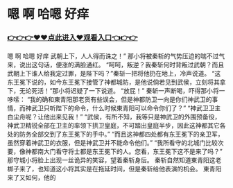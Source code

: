 # 嗯 啊 哈嗯 好痒

### <a href="https://github.com/xinfue/dunp/issues/2">👉👉👉♥♥点此进入♥观看入口👈👉👉</a>

嗯 啊 哈嗯 好痒
武朝上下，人人得而诛之！”
    那小将被秦斩的气势压迫的喘不过气来，说出这句话，便涨的满脸通红。
    “呵呵，叛逆？我秦斩何时背叛过武朝？而且武朝上下谁人给我定过罪，是陛下吗？”秦斩一把将他扔在地上，冷声说道。
    “这东王冕下说的，如今东王冕下接管了神都城防，是他说倘若见到武侯，立刻将其拿下，无论死活！”那小将迟疑了一下说道。
    “放屁！”
    秦斩一声断喝，吓得那小将一哆嗦：
    “我的确和東青阳那老货有些误会，但是神都防卫一向是你们神武卫的事情，而神武卫只听陛下的命令，什么时候東青阳可以命令你们了？”
    “神武卫卫主白尘舟呢？让他出来见我！”
    “武侯，有所不知，我等只是神武卫的外围预备役，神武卫精锐全部在卫主的率领下拱卫皇庭，不可踏出皇庭半步，因此这神都其它各处的防务全部交到了东王冕下的手中。”
    “而且这神都四处都有东王冕下的亲卫军，虽然穿着神武卫的衣服，但是神武卫并不能命令他们。”
    “我所看守的北城门比较次要，像神都南大门看守将士都是东王冕下的人。您看，东王冕下这不是来了吗？”
    那守城小将脸上出现一丝诡异的笑容，望着秦斩身后。
    秦斩自然知道東青阳这老梆子来了，也知道这小将其实是在拖延时间，但是秦斩给他表演的机会。
    東青阳来了又如何，他的
